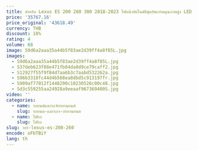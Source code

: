 ```yaml
---
title: สําหรับ Lexus ES 200 260 300 2018-2023 ไฟหน้าอัตโนมัติชุดอัพเกรดคุณภาพสูง LED แบบไดนามิก 3 โปรเจคเตอร์เลนส์รถอุปกรณ์เสริม
price: '35767.16'
price_original: '43618.49'
currency: THB
discount: 18%
rating: 4
volume: 68
image: S9d6a2aaa35a44b5f83ae2d39ff4a8f85L.jpg
images:
  - S9d6a2aaa35a44b5f83ae2d39ff4a8f85L.jpg
  - S37deb623f88e471fb84da8d9ce79caff2.jpg
  - S12927f55f9f84d7aa6b3c7aabd532262a.jpg
  - S96b3318fc44d4b568ea8dbd5c913197fr.jpg
  - S909af77012f1448290c10230526c00c48.jpg
  - Sd3c559255aa24928a9eeaaf967369400S.jpg
video: ''
categories:
  - name: รถยนต์และรถจักรยานยนต์
    slug: รถยนต-และรถจ-กรยานยนต
  - name: ไฟรถ
    slug: ไฟรถ
slug: าหร-lexus-es-200-260
encode: oFbTBiY
lang: th
---
```

  